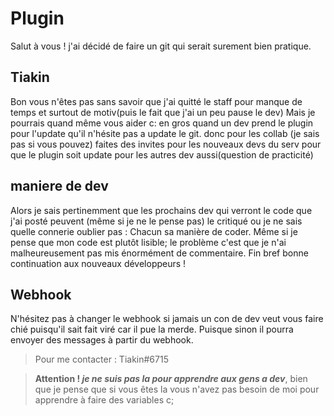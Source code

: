 # Plugin
Salut à vous ! j'ai décidé de faire un git qui serait surement bien pratique.
 ## Tiakin
 Bon vous n'êtes pas sans savoir que j'ai quitté le staff pour manque de temps et surtout de motiv(puis le fait que j'ai un peu pause le dev)
 Mais je pourrais quand même vous aider c:
 en gros quand un dev prend le plugin pour l'update qu'il n'hésite pas a update le git.
 donc pour les collab (je sais pas si vous pouvez) faites des invites pour les nouveaux devs du serv pour que le plugin soit update pour les autres dev aussi(question de practicité)
 ## maniere de dev
 Alors je sais pertinemment que les prochains dev qui verront le code que j'ai posté peuvent (même si je ne le pense pas) le critiqué ou je ne sais quelle connerie oublier pas :
 Chacun sa manière de coder.
 Même si je pense que mon code est plutôt lisible; le problème c'est que je n'ai malheureusement pas mis énormément de commentaire.
 Fin bref bonne continuation aux nouveaux développeurs !
 ## Webhook
 N'hésitez pas à changer le webhook si jamais un con de dev veut vous faire chié puisqu'il sait fait viré car il pue la merde.
 Puisque sinon il pourra envoyer des messages à partir du webhook.


> Pour me contacter : Tiakin#6715 

> **Attention ! *je ne suis pas la pour apprendre aux gens a dev***, bien que je pense que si vous êtes la vous n'avez pas besoin de moi pour apprendre à faire des variables c;

